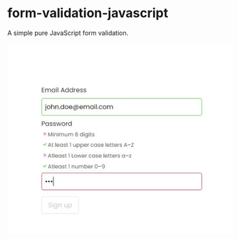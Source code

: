 # form-validation-javascript
A simple pure JavaScript form validation.

![alt text](https://github.com/moElhaj/form-validation-javascript/blob/master/form.JPG)
